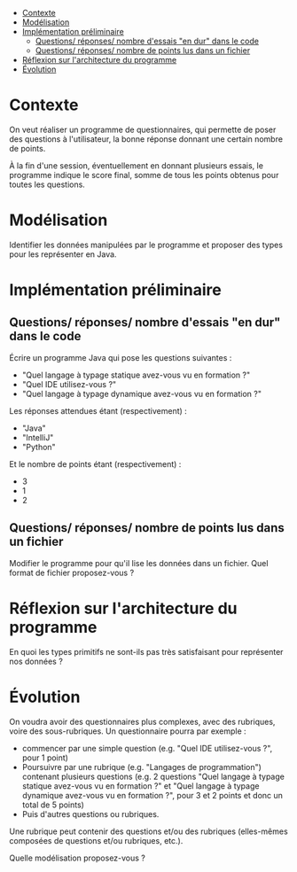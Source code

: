 - [Contexte](#org7b1ba16)
- [Modélisation](#org6956ff5)
- [Implémentation préliminaire](#orgfe20e5a)
  - [Questions/ réponses/ nombre d'essais "en dur" dans le code](#org7b31736)
  - [Questions/ réponses/ nombre de points lus dans un fichier](#org075ab9c)
- [Réflexion sur l'architecture du programme](#orgb20fd6c)
- [Évolution](#org803b000)



<a id="org7b1ba16"></a>

# Contexte

On veut réaliser un programme de questionnaires, qui permette de poser des questions à l'utilisateur, la bonne réponse donnant une certain nombre de points.

À la fin d'une session, éventuellement en donnant plusieurs essais, le programme indique le score final, somme de tous les points obtenus pour toutes les questions.


<a id="org6956ff5"></a>

# Modélisation

Identifier les données manipulées par le programme et proposer des types pour les représenter en Java.


<a id="orgfe20e5a"></a>

# Implémentation préliminaire


<a id="org7b31736"></a>

## Questions/ réponses/ nombre d'essais "en dur" dans le code

Écrire un programme Java qui pose les questions suivantes :

-   "Quel langage à typage statique avez-vous vu en formation ?"
-   "Quel IDE utilisez-vous ?"
-   "Quel langage à typage dynamique avez-vous vu en formation ?"

Les réponses attendues étant (respectivement) :

-   "Java"
-   "IntelliJ"
-   "Python"

Et le nombre de points étant (respectivement) :

-   3
-   1
-   2


<a id="org075ab9c"></a>

## Questions/ réponses/ nombre de points lus dans un fichier

Modifier le programme pour qu'il lise les données dans un fichier. Quel format de fichier proposez-vous ?


<a id="orgb20fd6c"></a>

# Réflexion sur l'architecture du programme

En quoi les types primitifs ne sont-ils pas très satisfaisant pour représenter nos données ?


<a id="org803b000"></a>

# Évolution

On voudra avoir des questionnaires plus complexes, avec des rubriques, voire des sous-rubriques. Un questionnaire pourra par exemple :

-   commencer par une simple question (e.g. "Quel IDE utilisez-vous ?", pour 1 point)
-   Poursuivre par une rubrique (e.g. "Langages de programmation") contenant plusieurs questions (e.g. 2 questions "Quel langage à typage statique avez-vous vu en formation ?" et "Quel langage à typage dynamique avez-vous vu en formation ?", pour 3 et 2 points et donc un total de 5 points)
-   Puis d'autres questions ou rubriques.

Une rubrique peut contenir des questions et/ou des rubriques (elles-mêmes composées de questions et/ou rubriques, etc.).

Quelle modélisation proposez-vous ?
